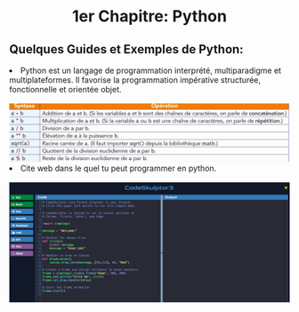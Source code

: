 <html>
	<head>
		<meta charset="uft-8" />
		<link rel="stylesheet" href="style6.css">
		<h1><center>1er Chapitre: Python</center></h1>
	</head>
	<body>
			<h2>Quelques <strong>Guides</strong> et <strong>Exemples</strong> de Python:</h2>
			<li>Python est un langage de programmation interprété, multiparadigme et multiplateformes. Il favorise la programmation impérative structurée, fonctionnelle et orientée objet.</li>
			<br/><img src="pythoncodes.png" heigh="100px" width="800px"/>
			<li>Cite web dans le quel tu peut programmer en python.</li>
			<br/><img src="codeskulptor.png" heigh="100px" width="800px"/>
	</body>
</html>
